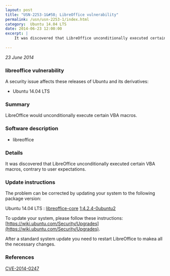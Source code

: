 ```yaml
---
layout: post
title: "USN-2253-1&#58; LibreOffice vulnerability"
permalink: /usn/usn-2253-1/index.html
category:  Ubuntu 14.04 LTS
date: 2014-06-23 12:00:00
excerpt: |
    It was discovered that LibreOffice unconditionally executed certain VBA macros, contrary to user expectations. 
    
--- 
```

 
 

*23 June 2014*

### libreoffice vulnerability

A security issue affects these releases of Ubuntu and its derivatives:

* Ubuntu 14.04 LTS

### Summary

LibreOffice would unconditionally execute certain VBA macros. 

### Software description

* libreoffice 

### Details

It was discovered that LibreOffice unconditionally executed certain VBA macros, contrary to user expectations. 

### Update instructions

The problem can be corrected by updating your system to the following package version:

Ubuntu 14.04 LTS
 : [libreoffice-core](https://launchpad.net/ubuntu/+source/libreoffice) <span> [1:4.2.4-0ubuntu2](https://launchpad.net/ubuntu/+source/libreoffice/1:4.2.4-0ubuntu2) </span> 

To update your system, please follow these instructions: [https://wiki.ubuntu.com/Security/Upgrades](https://wiki.ubuntu.com/Security/Upgrades).

After a standard system update you need to restart LibreOffice to makea all the necessary changes. 

### References

 
 [CVE-2014-0247](http://people.ubuntu.com/~ubuntu-security/cve/CVE-2014-0247)
 

